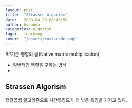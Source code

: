 ```yaml
---
layout: post
title:  "Strassen Algorism"
date:   2020-04-20 08:43:59
author: hyunnna
categories: algorism
tags:	learning
cover:  "/assets/instacode.png"
---
```


##기존 행렬의 곱(Native matrix multiplication)

 * 일반적인 행렬을 구하는 방식
 *


## Strassen Algorism

 행렬곱셈 알고리즘으로 시간복잡도가 더 낮은 특징을 가지고 있다.